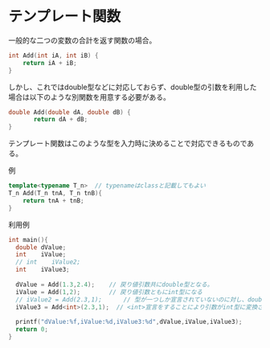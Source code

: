 # テンプレート関数
一般的な二つの変数の合計を返す関数の場合。
```cpp
int Add(int iA, int iB) {
    return iA + iB;
}
```
しかし、これではdouble型などに対応しておらず、double型の引数を利用した場合は以下のような別関数を用意する必要がある。
```cpp
double Add(double dA, double dB) {
       return dA + dB;
}
```
テンプレート関数はこのような型を入力時に決めることで対応できるものである。

例
```cpp
template<typename T_n>  // typenameはclassと記載してもよい
T_n Add(T_n tnA, T_n tnB){
    return tnA + tnB;
}
```

利用例
```cpp
int main(){
  double dValue;
  int    iValue;
  // int    iValue2;
  int    iValue3;
  
  dValue = Add(1.3,2.4);    // 戻り値引数共にdouble型となる。
  iValue = Add(1,2);        // 戻り値引数ともにint型になる
  // iValue2 = Add(2.3,1);      // 型が一つしか宣言されていないのに対し、double,int両方があるためコンパイルエラーとなる
  iValue3 = Add<int>(2.3,1);  // <int>宣言をすることにより引数がint型に変換され処理がされる。 2.3 -> 2となる
  
  printf("dValue:%f,iValue:%d,iValue3:%d",dValue,iValue,iValue3);
  return 0;
}
```
